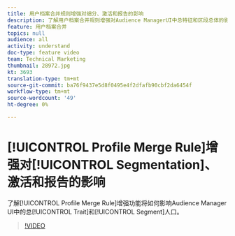 ```yaml
---
title: 用户档案合并规则增强对细分、激活和报告的影响
description: 了解用户档案合并规则增强对Audience ManagerUI中总特征和区段总体的影响
feature: 用户档案合并
topics: null
audience: all
activity: understand
doc-type: feature video
team: Technical Marketing
thumbnail: 28972.jpg
kt: 3693
translation-type: tm+mt
source-git-commit: ba76f9437e5d8f0495e4f2dfafb90cbf2da6454f
workflow-type: tm+mt
source-wordcount: '49'
ht-degree: 0%

---
```



# [!UICONTROL Profile Merge Rule]增强对[!UICONTROL Segmentation]、激活和报告的影响

了解[!UICONTROL Profile Merge Rule]增强功能将如何影响Audience Manager UI中的总[!UICONTROL Trait]和[!UICONTROL Segment]人口。

>[!VIDEO](https://video.tv.adobe.com/v/28972/?quality=12)
